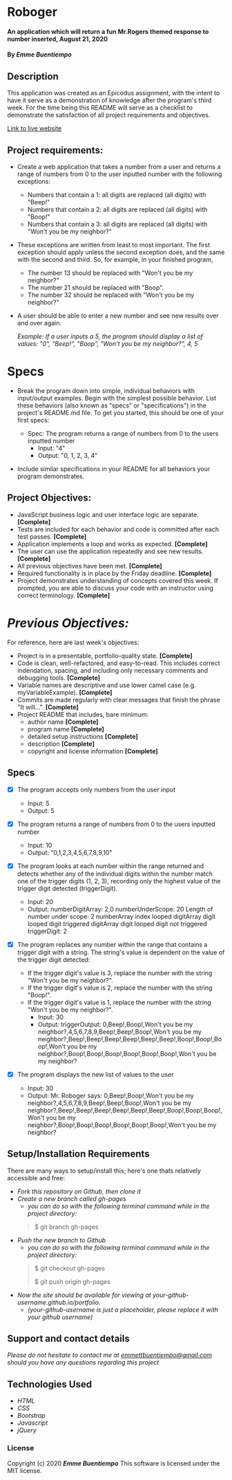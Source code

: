 # __Roboger__

#### __An application which will return a fun Mr.Rogers themed response to number inserted, August 21, 2020__

#### By _**Emme Buentiempo**_

## Description

This application was created as an Epicodus assignment, with the intent to have it serve as a demonstration of knowledge after the program's third week. For the time being this README will serve as a checklist to demonstrate the satisfaction of all project requirements and objectives. 

[Link to live website](http://3emme.github.io/roboger/)

## Project requirements:

  * Create a web application that takes a number from a user and returns a range of numbers from 0 to the user inputted number with the following exceptions:

    * Numbers that contain a 1: all digits are replaced (all digits) with "Beep!"
    * Numbers that contain a 2: all digits are replaced (all digits) with "Boop!"
    * Numbers that contain a 3: all digits are replaced (all digits) with "Won't you be my neighbor?"

  * These exceptions are written from least to most important. The first exception should apply unless the second exception does, and the same with the second and third. So, for example, in your finished program,

    * The number 13 should be replaced with "Won't you be my neighbor?"
    * The number 21 should be replaced with "Boop".
    * The number 32 should be replaced with "Won't you be my neighbor?"
  * A user should be able to enter a new number and see new results over and over again.

    _Example: If a user inputs a 5, the program should display a list of values: "0", "Beep!", "Boop", "Won't you be my neighbor?", 4, 5_

# Specs
  * Break the program down into simple, individual behaviors with input/output examples. Begin with the simplest possible behavior. List these behaviors (also known as "specs" or "specifications") in the project's README.md file. To get you started, this should be one of your first specs:

    * Spec: The program returns a range of numbers from 0 to the users inputted number
      * Input: "4"
      * Output: "0, 1, 2, 3, 4"
  * Include similar specifications in your README for all behaviors your program demonstrates.

## Project Objectives:

  * JavaScript business logic and user interface logic are separate. **[Complete]**
  * Tests are included for each behavior and code is committed after each test passes. **[Complete]**
  * Application implements a loop and works as expected. **[Complete]**
  * The user can use the application repeatedly and see new results. **[Complete]**
  * All previous objectives have been met. **[Complete]**
  * Required functionality is in place by the Friday deadline. **[Complete]**
  * Project demonstrates understanding of concepts covered this week. If prompted, you are able to discuss your code with an instructor using correct terminology. **[Complete]**

  # _Previous Objectives:_

For reference, here are last week's objectives:

  * Project is in a presentable, portfolio-quality state. **[Complete]**
  * Code is clean, well-refactored, and easy-to-read. This includes correct indendation, spacing, and including only necessary comments and debugging tools. **[Complete]**
  * Variable names are descriptive and use lower camel case (e.g. myVariableExample). **[Complete]**
  * Commits are made regularly with clear messages that finish the phrase "It will…". **[Complete]**
  * Project README that includes, bare minimum:
    * author name **[Complete]**
    * program name **[Complete]**
    * detailed setup instructions **[Complete]**
    * description **[Complete]**
    * copyright and license information **[Complete]**

## Specs
* [X] The program accepts only numbers from the user input
  * Input: 5
  * Output: 5

* [X] The program returns a range of numbers from 0 to the users inputted number
  * Input: 10
  * Output: "0,1,2,3,4,5,6,7,8,9,10"

* [X] The program looks at each number within the range returned and detects whether any of the individual digits within the number match one of the trigger digits (1, 2, 3), recording only the highest value of the trigger digit detected (triggerDigit).
  * Input: 20
  * Output:
    numberDigitArray: 2,0
    numberUnderScope: 20
    Length of number under scope: 2
    numberArray index looped
    digitArray digit looped
    digit triggered
    digitArray digit looped
    digit not triggered
    triggerDigit: 2

* [X] The program replaces any number within the range that contains a trigger digit with a string. The string's value is dependent on the value of the trigger digit detected:
  * If the trigger digit's value is 3, replace the number with the string "Won't you be my neighbor?".
  * If the trigger digit's value is 2, replace the number with the string "Boop!".
  * If the trigger digit's value is 1, replace the number with the string "Won't you be my neighbor?".
    * Input: 30
    * Output:
      triggerOutput: 0,Beep!,Boop!,Won't you be my neighbor?,4,5,6,7,8,9,Beep!,Beep!,Boop!,Won't you be my neighbor?,Beep!,Beep!,Beep!,Beep!,Beep!,Beep!,Boop!,Boop!,Boop!,Won't you be my neighbor?,Boop!,Boop!,Boop!,Boop!,Boop!,Boop!,Won't you be my neighbor?
      
* [X] The program displays the new list of values to the user
  * Input: 30
  * Output: 
    Mr. Roboger says: 0,Beep!,Boop!,Won't you be my neighbor?,4,5,6,7,8,9,Beep!,Beep!,Boop!,Won't you be my neighbor?,Beep!,Beep!,Beep!,Beep!,Beep!,Beep!,Boop!,Boop!,Boop!,Won't you be my neighbor?,Boop!,Boop!,Boop!,Boop!,Boop!,Boop!,Won't you be my neighbor?

## Setup/Installation Requirements

There are many ways to setup/install this; here's one thats relatively accessible and free:
* _Fork this repository on Github, then clone it_
* _Create a new branch called gh-pages_
  * _you can do so with the following terminal command while in the project directory:_
  >$ git branch gh-pages
* _Push the new branch to Github_
  * _you can do so with the following terminal command while in the project directory:_
  >$ git checkout gh-pages
  >
  >$ git push origin gh-pages
* _Now the site should be available for viewing at your-github-username.github.io/portfolio._
  * _(your-github-username is just a placeholder, please replace it with your github username)_

## Support and contact details

_Please do not hesitate to contact me at emmettbuentiempo@gmail.com should you have any questions regarding this project_

## Technologies Used

* _HTML_
* _CSS_
* _Bootstrap_
* _Javascript_
* _jQuery_

### License

Copyright (c) 2020 **_Emme Buentiempo_**
This software is licensed under the MIT license.